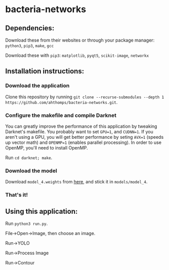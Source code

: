 # bacteria-networks

## Dependencies:

Download these from their websites or through your package manager: `python3`, `pip3`, `make`, `gcc`

Download these with `pip3`: `matplotlib`, `pyqt5`, `scikit-image`, `networkx`

## Installation instructions:

### Download the application

Clone this repository by running `git clone --recurse-submodules --depth 1 https://github.com/ahthomps/bacteria-networks.git`.

### Configure the makefile and compile Darknet

You can greatly improve the performance of this application by tweaking Darknet's makefile. You probably want to set `GPU=1`, and `CUDNN=1`. If you aren't using a GPU, you will get better performance by seting `AVX=1` (speeds up vector math) and `OPENMP=1` (enables parallel processing). In order to use OpenMP, you'll need to install OpenMP.

Run `cd darknet; make`.

### Download the model

Download `model_4.weights` from [here](https://drive.google.com/drive/folders/1oHpzVVqVL67unqOnrObX49XkeUii3Jg4?usp=sharing), and stick it in `models/model_4`.

### That's it!

## Using this application:

Run `python3 run.py`.

File->Open->Image, then choose an image.

Run->YOLO

Run->Process Image

Run->Contour
